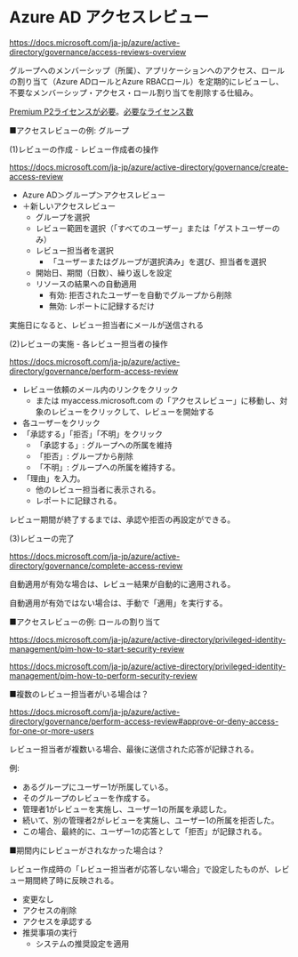 # Azure AD アクセスレビュー

https://docs.microsoft.com/ja-jp/azure/active-directory/governance/access-reviews-overview

グループへのメンバーシップ（所属）、アプリケーションへのアクセス、ロールの割り当て（Azure ADロールとAzure RBACロール）を定期的にレビューし、不要なメンバーシップ・アクセス・ロール割り当てを削除する仕組み。

[Premium P2ライセンスが必要](https://docs.microsoft.com/ja-jp/azure/active-directory/governance/access-reviews-overview#license-requirements)。[必要なライセンス数](https://docs.microsoft.com/ja-jp/azure/active-directory/governance/access-reviews-overview#how-many-licenses-must-you-have)

■アクセスレビューの例: グループ

(1)レビューの作成 - レビュー作成者の操作

https://docs.microsoft.com/ja-jp/azure/active-directory/governance/create-access-review

- Azure AD＞グループ＞アクセスレビュー
- ＋新しいアクセスレビュー
  - グループを選択
  - レビュー範囲を選択（「すべてのユーザー」または「ゲストユーザーのみ）
  - レビュー担当者を選択
    - 「ユーザーまたはグループが選択済み」を選び、担当者を選択
  - 開始日、期間（日数）、繰り返しを設定
  - リソースの結果への自動適用
    - 有効: 拒否されたユーザーを自動でグループから削除
    - 無効: レポートに記録するだけ

実施日になると、レビュー担当者にメールが送信される

(2)レビューの実施 - 各レビュー担当者の操作

https://docs.microsoft.com/ja-jp/azure/active-directory/governance/perform-access-review

- レビュー依頼のメール内のリンクをクリック
  - または myaccess.microsoft.com の「アクセスレビュー」に移動し、対象のレビューをクリックして、レビューを開始する
- 各ユーザーをクリック
- 「承認する」「拒否」「不明」をクリック
  - 「承認する」: グループへの所属を維持
  - 「拒否」: グループから削除
  - 「不明」: グループへの所属を維持する。
- 「理由」を入力。
  - 他のレビュー担当者に表示される。
  - レポートに記録される。

レビュー期間が終了するまでは、承認や拒否の再設定ができる。

(3)レビューの完了

https://docs.microsoft.com/ja-jp/azure/active-directory/governance/complete-access-review

自動適用が有効な場合は、レビュー結果が自動的に適用される。

自動適用が有効ではない場合は、手動で「適用」を実行する。

■アクセスレビューの例: ロールの割り当て

https://docs.microsoft.com/ja-jp/azure/active-directory/privileged-identity-management/pim-how-to-start-security-review

https://docs.microsoft.com/ja-jp/azure/active-directory/privileged-identity-management/pim-how-to-perform-security-review


■複数のレビュー担当者がいる場合は？

https://docs.microsoft.com/ja-jp/azure/active-directory/governance/perform-access-review#approve-or-deny-access-for-one-or-more-users

レビュー担当者が複数いる場合、最後に送信された応答が記録される。

例:
- あるグループにユーザー1が所属している。
- そのグループのレビューを作成する。
- 管理者1がレビューを実施し、ユーザー1の所属を承認した。
- 続いて、別の管理者2がレビューを実施し、ユーザー1の所属を拒否した。
- この場合、最終的に、ユーザー1の応答として「拒否」が記録される。

■期間内にレビューがされなかった場合は？

レビュー作成時の「レビュー担当者が応答しない場合」で設定したものが、レビュー期間終了時に反映される。

- 変更なし
- アクセスの削除
- アクセスを承認する
- 推奨事項の実行
  - システムの推奨設定を適用

